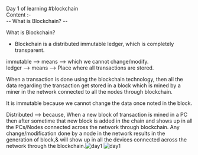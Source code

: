 Day 1 of learning #blockchain<br>
Content :-<br>
-- What is Blockchain? --<br>

What is Blockchain?
- Blockchain is a distributed immutable ledger, which is completely transparent.

immutable --> means --> which we cannot change/modify.<br>
ledger --> means --> Place where all transactions are stored.

When a transaction is done using the blockchain technology, then all the data regarding the transaction get stored in a block which is mined by a miner in the network connected to all the nodes through blockchain.

It is immutable because we cannot change the data once noted in the block.

Distributed --> because, When a new block of transaction is mined in a PC then after sometime that new block is added in the chain and shows up in all the PCs/Nodes connected across the network through blockchain.
Any change/modification done by a node in the network results in the generation of block,& will show up in all the devices connected across the network through the blockchain.![day1](https://user-images.githubusercontent.com/92376931/208019278-b659e347-38ad-4cdb-8ddf-c1e32b4ea5fa.jpg)
![day1](https://user-images.githubusercontent.com/92376931/208019282-6ce91cdd-1f3f-45b9-94c8-778b44bddea4.jpg)
